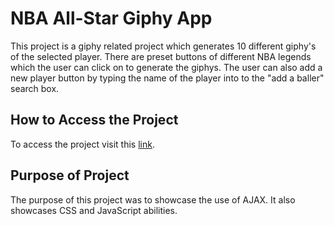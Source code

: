 # NBA All-Star Giphy App

This project is a giphy related project which generates 10 different giphy's of the selected player. There are preset buttons of different NBA legends which the user can click on to generate the giphys. The user can also add a new player button by typing the name of the player into to the "add a baller" search box.

## How to Access the Project

To access the project visit this [link](https://kooldrmony.github.io/NBA-All-Star-Giphy-App/).

## Purpose of Project

The purpose of this project was to showcase the use of AJAX. It also showcases CSS and JavaScript abilities. 
